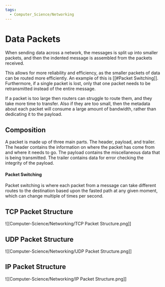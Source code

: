 ```yaml
---
tags:
  - Computer_Science/Networking
---
```

# Data Packets
When sending data across a network, the messages is split up into smaller packets, and then the indented message is assembled from the packets received.

This allows for more reliability and efficiency, as the smaller packets of data can be routed more efficiently. An example of this is [[#Packet Switching]].
Furthermore, if a single packet is lost, only that one packet needs to be retransmitted instead of the entire message.

If a packet is too large then routers can struggle to route them, and they take more time to transfer.
Also if they are too small, then the metadata about each packet will consume a large amount of bandwidth, rather than dedicating it to the payload.
## Composition
A packet is made up of three main parts. The header, payload, and trailer.
The header contains the information on where the packet has come from and where it needs to go.
The payload contains the miscellaneous data that is being transmitted.
The trailer contains data for error checking the integrity of the payload.

#### Packet Switching
Packet switching is where each packet from a message can take different routes to the destination based upon the fasted path at any given moment, which can change multiple of times per second.

## TCP Packet Structure
![[Computer-Science/Networking/TCP Packet Structure.png]]

## UDP Packet Structure
![[Computer-Science/Networking/UDP Packet Structure.png]]

## IP Packet Structure
![[Computer-Science/Networking/IP Packet Structure.png]]